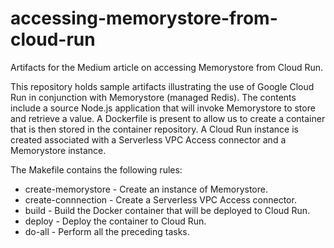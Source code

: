 # accessing-memorystore-from-cloud-run
Artifacts for the Medium article on accessing Memorystore from Cloud Run.

This repository holds sample artifacts illustrating the use of Google Cloud Run in conjunction with
Memorystore (managed Redis).  The contents include a source Node.js application that will invoke
Memorystore to store and retrieve a value.  A Dockerfile is present to allow us to create a container
that is then stored in the container repository.  A Cloud Run instance is created associated with
a Serverless VPC Access connector and a Memorystore instance.

The Makefile contains the following rules:

* create-memorystore - Create an instance of Memorystore.
* create-connnection - Create a Serverless VPC Access connector.
* build - Build the Docker container that will be deployed to Cloud Run.
* deploy - Deploy the container to Cloud Run.
* do-all - Perform all the preceding tasks.
